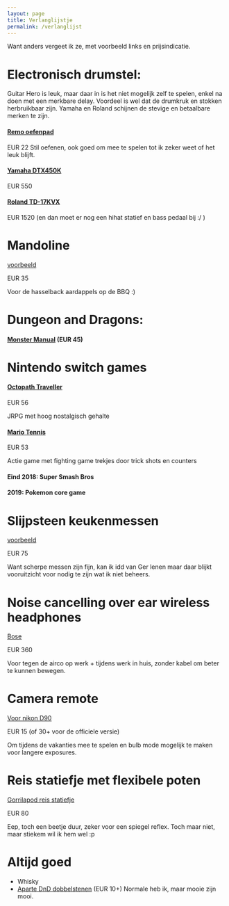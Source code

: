 ```yaml
---
layout: page
title: Verlanglijstje
permalink: /verlanglijst
---
```


Want anders vergeet ik ze, met voorbeeld links en prijsindicatie.

# Electronisch drumstel:
Guitar Hero is leuk, maar daar in is het niet mogelijk zelf te spelen, enkel na
doen met een merkbare delay. Voordeel is wel dat de drumkruk en stokken
herbruikbaar zijn. Yamaha en Roland schijnen de stevige en betaalbare merken te
zijn.
#### [Remo oefenpad](https://www.bax-shop.nl/oefenpad/remo-rt-0008-0-8-inch-oefenpad)
EUR 22 Stil oefenen, ook goed om mee te spelen tot ik zeker weet of het leuk
blijft.
#### [Yamaha DTX450K](https://www.bax-shop.nl/elektrisch-drumstel/yamaha-dtx450k-elektrisch-drumstel)
EUR 550
#### [Roland TD-17KVX](https://www.bax-shop.nl/elektronisch-drumstel/roland-td-17kvx-v-drums-elektronisch-drumstel)
EUR 1520 (en dan moet er nog een hihat statief en bass pedaal bij :/ )

# Mandoline
[voorbeeld](https://www.kookpunt.nl/benriner-mandoline-no64-wit/nl/product/2770/?sqr=mandoline)

EUR 35

Voor de hasselback aardappels op de BBQ :)

# Dungeon and Dragons:

#### [Monster Manual](https://www.spellenhuis.nl/dungeons-dragons-monster-manual) (EUR 45)

# Nintendo switch games

#### [Octopath Traveller](https://www.bol.com/nl/p/octopath-traveler-switch/9200000091193302/?s2a=#product_title)

EUR 56

JRPG met hoog nostalgisch gehalte

#### [Mario Tennis](https://www.bol.com/nl/p/mario-tennis-aces-switch/9200000088311576/)

EUR 53

Actie game met fighting game trekjes door trick shots en counters

#### Eind 2018: Super Smash Bros
#### 2019: Pokemon core game

# Slijpsteen keukenmessen
[voorbeeld](https://www.kookpunt.nl/coticule-slijpsteen-pyrenees-150x60mm/nl/product/41209/?sqr=slijpsteen%20)

EUR 75

Want scherpe messen zijn fijn, kan ik idd van Ger lenen maar daar blijkt
vooruitzicht voor nodig te zijn wat ik niet beheers.

# Noise cancelling over ear wireless headphones
[Bose](https://www.coolblue.nl/product/788941/bose-quietcomfort-35-ii-wireless-zwart.html)

EUR 360

Voor tegen de airco op werk + tijdens werk in huis, zonder kabel om beter te kunnen
bewegen.

# Camera remote
[Voor nikon D90](https://www.cameratools.nl/foto-video-accessoires/afstandsbedieningen/caruba-ir-afstandsbediening-cml-l3-niko/)

EUR 15 (of 30+ voor de officiele versie)

Om tijdens de vakanties mee te spelen en bulb mode mogelijk te maken voor
langere exposures.

# Reis statiefje met flexibele poten
[Gorrilapod reis statiefje](https://www.foka.nl/product/12234630/joby-gorillapod-3k-kit-black-charcoal?zoek=joby&)

EUR 80

Eep, toch een beetje duur, zeker voor een spiegel reflex. Toch maar niet, maar
stiekem wil ik hem wel :p

# Altijd goed
- Whisky
- [Aparte DnD dobbelstenen](https://www.dnddice.com/sets-of-dice/unusual-sets.html) (EUR 10+) Normale heb ik, maar mooie zijn mooi.
